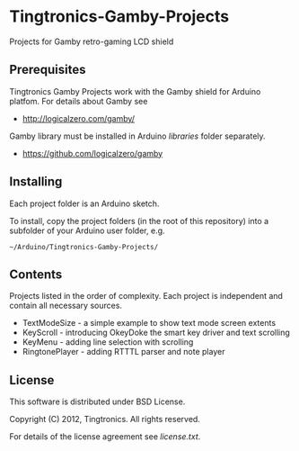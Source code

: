 Tingtronics-Gamby-Projects
==========================

Projects for Gamby retro-gaming LCD shield

Prerequisites
-------------
Tingtronics Gamby Projects work with the Gamby shield for Arduino platfom. For details about Gamby see

 * http://logicalzero.com/gamby/

Gamby library must be installed in Arduino *libraries* folder separately.

 * https://github.com/logicalzero/gamby

Installing
----------
Each project folder is an Arduino sketch.

To install, copy the project folders (in the root of this repository) into a subfolder of your Arduino user folder, e.g.

    ~/Arduino/Tingtronics-Gamby-Projects/

Contents
--------
Projects listed in the order of complexity. Each project is independent and contain all necessary sources.

 - TextModeSize - a simple example to show text mode screen extents
 - KeyScroll - introducing OkeyDoke the smart key driver and text scrolling
 - KeyMenu - adding line selection with scrolling
 - RingtonePlayer - adding RTTTL parser and note player

License
-------
This software is distributed under BSD License.

Copyright (C) 2012, Tingtronics. All rights reserved.

For details of the license agreement see *license.txt*.
